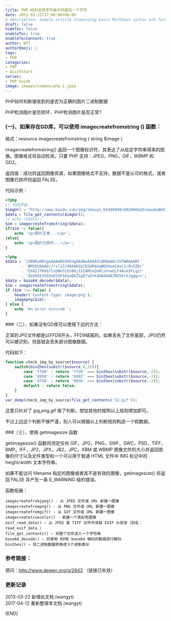 ```yaml
---
title: PHP-如何去除字符串中的最后一个字符
date: 2013-03-22T17:00:00+08:00
# description: Sample article showcasing basic Markdown syntax and formatting for HTML elements.
draft: false
hideToc: false
enableToc: true
enableTocContent: true
author: WYT
authorEmoji: 🧑
tags:
- PHP
categories:
- PHP
- QuickStart
series:
- PHP Guide
image: images/common/php-1.jpeg
---
```


PHP如何判断接收到的是否为正确的图片二进制数据

PHP检测图片是否损坏，PHP检测图片是否正常?

### (一)、如果存在GD库，可以使用 imagecreatefromstring () 函数：

格式：resource imagecreatefromstring ( string $image )

imagecreatefromstring() 返回一个图像标识符，其表达了从给定字符串得来的图像。图像格式将自动检测，只要 PHP 支持：JPEG，PNG，GIF，WBMP 和 GD2。

返回值：成功则返回图像资源，如果图像格式不支持，数据不是认可的格式，或者图像已损坏则返回 FALSE。

代码示例：

```php
<?php
// 代码开始
$imgUrl = "http://www.baidu.com/img/shouye_b5486898c692066bd2cbaeda86d74448.gif";
$data = file_get_contents($imgUrl);
// echo ($data);
$im = imagecreatefromstring($data);
if($im != false){
    echo '<p>图片正常...</p>';
}else{
    echo '<p>图片已损坏...</p>';
}
```

```php
<?php
$data = 'iVBORw0KGgoAAAANSUhEUgAAABwAAAASCAMAAAB/2U7WAAAABl'
       . 'BMVEUAAAD///+l2Z/dAAAASUlEQVR4XqWQUQoAIAxC2/0vXZDr'
       . 'EX4IJTRkb7lobNUStXsB0jIXIAMSsQnWlsV+wULF4Avk9fLq2r'
       . '8a5HSE35Q3eO2XP1A1wQkZSgETvDtKdQAAAABJRU5ErkJggg==';
$data = base64_decode($data);
$im = imagecreatefromstring($data);
if ($im !== false) {
    header('Content-Type: image/png');
    imagepng($im);
} else {
    echo 'An error occured.';
}
```

###（二）、如果没有GD库可以使用下边的方法：

正常的JPG文件都是以FFD8开头，FFD9结尾的，如果丢失了文件尾部，JPG仍然可以被识别，但是就会丢失部分图像数据。

代码如下：

```php
function check_img_by_source($source) {
    switch(bin2hex(substr($source,0,2))){
        case 'ffd8' : return 'ffd9' === bin2hex(substr($source,-2));
        case '8950' : return '6082' === bin2hex(substr($source,-2));
        case '4749' : return '003b' === bin2hex(substr($source,-2));
        default : return false;
    }
}
var_dump(check_img_by_source(file_get_contents('11.gif'));
```

这里只针对了 jpg,png,gif 做了判断。想加其他的按照以上规则增加即可。

不过上边这个判断不够严谨，别人可以根据以上判断规则构造一个假数据。

###（三）、使用 getimagesize 函数

getimagesize() 函数将测定任何 GIF，JPG，PNG，SWF，SWC，PSD，TIFF，BMP，IFF，JP2，JPX，JB2，JPC，XBM 或 WBMP 图像文件的大小并返回图像的尺寸以及文件类型和一个可以用于普通 HTML 文件中 IMG 标记中的 height/width 文本字符串。

如果不能访问 filename 指定的图像或者其不是有效的图像，getimagesize() 将返回 FALSE 并产生一条 E_WARNING 级的错误。

函数拓展：

```
imagecreatefromjpeg() - 从 JPEG 文件或 URL 新建一图像
imagecreatefrompng() - 从 PNG 文件或 URL 新建一图像
imagecreatefromgif() - 从 GIF 文件或 URL 新建一图像
imagecreatetruecolor() - 新建一个真彩色图像
exif_read_data() — 从 JPEG 或 TIFF 文件中读取 EXIF 头信息（别名：read_exif_data ）
file_get_contents() — 将整个文件读入一个字符串
base64_decode() — 对使用 MIME base64 编码的数据进行解码
bin2hex() — 将二进制数据转换成十六进制表示
```

### 参考链接：

德问：http://www.dewen.org/q/2643 （链接已失效）

### 更新记录

2013-03-22 新增此文档 (wangyt)  
2017-04-12 重新整理本文档 (wangyt)

[END]

